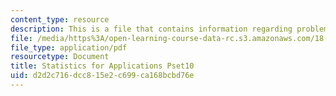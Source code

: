 ```yaml
---
content_type: resource
description: This is a file that contains information regarding problem set 10.
file: /media/https%3A/open-learning-course-data-rc.s3.amazonaws.com/18-443-statistics-for-applications-spring-2015/d2d2c716dcc815e2c699ca168bcbd76e_MIT18_443S15_Pset10.pdf
file_type: application/pdf
resourcetype: Document
title: Statistics for Applications Pset10
uid: d2d2c716-dcc8-15e2-c699-ca168bcbd76e
---
```

